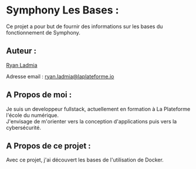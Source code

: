 # **Symphony Les Bases :**

Ce projet a pour but de fournir des informations sur les bases du fonctionnement de Symphony.

## Auteur :

[Ryan Ladmia](https://www.github.com/RyanLadmia)  

Adresse email : ryan.ladmia@laplateforme.io


## A Propos de moi :

Je suis un developpeur fullstack, actuellement en formation à La Plateforme l'école du numérique.  
J'envisage de m'orienter vers la conception d'applications puis vers la cybersécurité.  

## A Propos de ce projet :  

Avec ce projet, j'ai découvert les bases de l'utilisation de Docker.